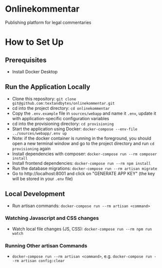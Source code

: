 # Onlinekommentar
Publishing platform for legal commentaries

# How to Set Up

## Prerequisites
- Install Docker Desktop

## Run the Application Locally
- Clone this repository: `git clone git@github.com:textandbytes/onlinekommentar.git`
- cd into the project directory: `cd onlinekommentar`
- Copy the `.env.example` file in `sources/webapp` and name it `.env`, update it with application-specific configuration variables
- cd into the provisioning directory: `cd provisioning`
- Start the application using Docker: `docker-compose --env-file ../sources/webapp/.env up`
- Note: if the docker container is running in the foreground, you should open a new terminal window and go to the project directory and run `cd provisioning` again
- Install dependencies with composer: `docker-compose run --rm composer install`
- Install frontend dependencies: `docker-compose run --rm npm install`
- Run the database migrations: `docker-compose run --rm artisan migrate`
- Go to http://localhost:8001 and click on "GENERATE APP KEY" (the key will be stored in your `.env` file)

## Local Development
- Run artisan commands: `docker-compose run --rm artisan <command>`

### Watching Javascript and CSS changes
- Watch local file changes (JS, CSS): `docker-compose run --rm npm run watch`

### Running Other artisan Commands
- `docker-compose run --rm artisan <command>`, e.g. `docker-compose run --rm artisan config:clear`